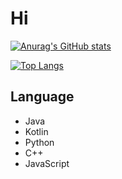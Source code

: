 # Hi
    
 [![Anurag's GitHub stats](https://github-readme-stats.vercel.app/api?username=luorenmu)](https://github.com/anuraghazra/github-readme-stats)      





                                   
 [![Top Langs](https://github-readme-stats.vercel.app/api/top-langs/?username=luorenmu)](https://github.com/anuraghazra/github-readme-stats)    

## Language
- Java
- Kotlin
- Python
- C++
- JavaScript
  
  
<!--
**LuoRenMu/LuoRenMu** is a ✨ _special_ ✨ repository because its `README.md` (this file) appears on your GitHub profile.


  


Here are some ideas to get you started:

- 🔭 I’m currently working on ...
- 🌱 I’m currently learning ...
- 👯 I’m looking to collaborate on ...
- 🤔 I’m looking for help with ...
- 💬 Ask me about ...
- 📫 How to reach me: ...
- 😄 Pronouns: ...
- ⚡ Fun fact: ...
-->


